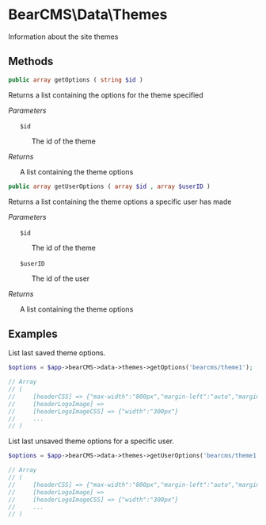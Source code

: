 # BearCMS\Data\Themes
Information about the site themes

## Methods

```php
public array getOptions ( string $id )
```

Returns a list containing the options for the theme specified

_Parameters_

&nbsp;&nbsp;&nbsp;&nbsp;&nbsp;&nbsp;`$id`

&nbsp;&nbsp;&nbsp;&nbsp;&nbsp;&nbsp;&nbsp;&nbsp;&nbsp;&nbsp;&nbsp;&nbsp;The id of the theme

_Returns_

&nbsp;&nbsp;&nbsp;&nbsp;&nbsp;&nbsp;A list containing the theme options

```php
public array getUserOptions ( array $id , array $userID )
```

Returns a list containing the theme options a specific user has made

_Parameters_

&nbsp;&nbsp;&nbsp;&nbsp;&nbsp;&nbsp;`$id`

&nbsp;&nbsp;&nbsp;&nbsp;&nbsp;&nbsp;&nbsp;&nbsp;&nbsp;&nbsp;&nbsp;&nbsp;The id of the theme

&nbsp;&nbsp;&nbsp;&nbsp;&nbsp;&nbsp;`$userID`

&nbsp;&nbsp;&nbsp;&nbsp;&nbsp;&nbsp;&nbsp;&nbsp;&nbsp;&nbsp;&nbsp;&nbsp;The id of the user

_Returns_

&nbsp;&nbsp;&nbsp;&nbsp;&nbsp;&nbsp;A list containing the theme options

## Examples

List last saved theme options.

```php
$options = $app->bearCMS->data->themes->getOptions('bearcms/theme1');

// Array
// (
//     [headerCSS] => {"max-width":"800px","margin-left":"auto","margin-right":"auto",...
//     [headerLogoImage] => 
//     [headerLogoImageCSS] => {"width":"300px"}
//     ...
// )
```

List last unsaved theme options for a specific user.

```php
$options = $app->bearCMS->data->themes->getUserOptions('bearcms/theme1', 'abcdefghijk1');

// Array
// (
//     [headerCSS] => {"max-width":"800px","margin-left":"auto","margin-right":"auto",...
//     [headerLogoImage] => 
//     [headerLogoImageCSS] => {"width":"300px"}
//     ...
// )
```